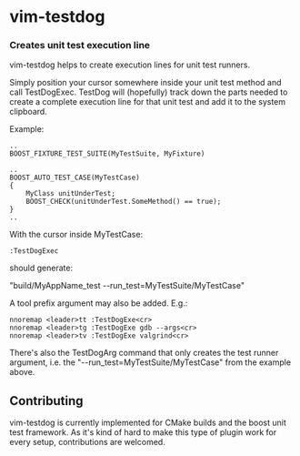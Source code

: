 vim-testdog
=============
### Creates unit test execution line ###

vim-testdog helps to create execution lines for unit test runners.

Simply position your cursor somewhere inside your unit test method and call
TestDogExec. TestDog will (hopefully) track down the parts needed to
create a complete execution line for that unit test and add it to the system
clipboard.

Example:
```
..
BOOST_FIXTURE_TEST_SUITE(MyTestSuite, MyFixture)

..
BOOST_AUTO_TEST_CASE(MyTestCase)
{
	MyClass unitUnderTest;
	BOOST_CHECK(unitUnderTest.SomeMethod() == true);
}
..
```
With the cursor inside MyTestCase:
```
:TestDogExec
```
should generate:

"build/MyAppName_test --run_test=MyTestSuite/MyTestCase"

A tool prefix argument may also be added.
E.g.:
```
nnoremap <leader>tt :TestDogExe<cr>
nnoremap <leader>tg :TestDogExe gdb --args<cr>
nnoremap <leader>tv :TestDogExe valgrind<cr>
```

There's also the TestDogArg command that only creates the test runner argument,
i.e. the "--run_test=MyTestSuite/MyTestCase" from the example above.

## Contributing
vim-testdog is currently implemented for CMake builds and the boost unit test
framework. As it's kind of hard to make this type of plugin work for every
setup, contributions are welcomed.

